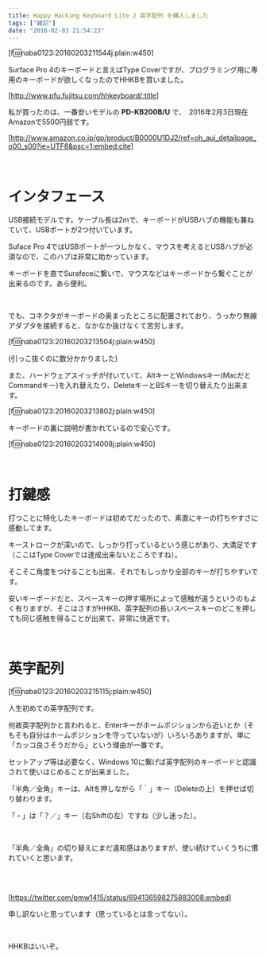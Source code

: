 ```yaml
---
title: Happy Hacking Keyboard Lite 2 英字配列 を購入しました
tags: ["雑記"]
date: "2016-02-03 21:54:23"
---
```


[f:id:naba0123:20160203211544j:plain:w450]


Surface Pro 4のキーボードと言えばType Coverですが、プログラミング用に専用のキーボードが欲しくなったのでHHKBを買いました。

[http://www.pfu.fujitsu.com/hhkeyboard/:title]

私が買ったのは、一番安いモデルの **PD-KB200B/U** で、　2016年2月3日現在Amazonで5500円弱です。

[http://www.amazon.co.jp/gp/product/B0000U1DJ2/ref=oh_aui_detailpage_o00_s00?ie=UTF8&psc=1:embed:cite]

<!-- more -->

<br>

# インタフェース

USB接続モデルです。ケーブル長は2mで、キーボードがUSBハブの機能も兼ねていて、USBポートが2つ付いています。

Suface Pro 4ではUSBポートが一つしかなく、マウスを考えるとUSBハブが必須なので、このハブは非常に助かっています。

キーボードを直でSurafeceに繋いで、マウスなどはキーボードから繋ぐことが出来るのです。あら便利。

<br>

でも、コネクタがキーボードの奥まったところに配置されており、うっかり無線アダプタを接続すると、なかなか抜けなくて苦労します。

[f:id:naba0123:20160203213504j:plain:w450]

(引っこ抜くのに数分かかりました)

また、ハードウェアスイッチが付いていて、AltキーとWindowsキー(MacだとCommandキー)を入れ替えたり、DeleteキーとBSキーを切り替えたり出来ます。

[f:id:naba0123:20160203213802j:plain:w450]

キーボードの裏に説明が書かれているので安心です。

[f:id:naba0123:20160203214008j:plain:w450]

<br>

# 打鍵感

打つことに特化したキーボードは初めてだったので、素直にキーの打ちやすさに感動してます。  

キーストロークが深いので、しっかり打っているという感じがあり、大満足です（ここはType Coverでは達成出来ないところですね）。

そこそこ角度をつけることも出来、それでもしっかり全部のキーが打ちやすいです。

安いキーボードだと、スペースキーの押す場所によって感触が違うというのもよく有りますが、そこはさすがHHKB、英字配列の長いスペースキーのどこを押しても同じ感触を得ることが出来て、非常に快適です。

<br>

# 英字配列

[f:id:naba0123:20160203215115j:plain:w450]

人生初めての英字配列です。

何故英字配列かと言われると、Enterキーがホームポジションから近いとか（そもそも自分はホームポジションを守っていないが）いろいろありますが、単に「カッコ良さそうだから」という理由が一番です。

セットアップ等は必要なく、Windows 10に繋げば英字配列のキーボードと認識されて使いはじめることが出来ました。

「半角／全角」キーは、Altを押しながら「｀」キー（Deleteの上）を押せば切り替わります。

「・」は「？／」キー（右Shiftの左）ですね（少し迷った）。

<br>

「半角／全角」の切り替えにまだ違和感はありますが、使い続けていくうちに慣れていくと思います。

<br>

<br>

[https://twitter.com/pmw1415/status/694136598275883008:embed]

申し訳ないと思っています（思っているとは言ってない）。

<br>

HHKBはいいぞ。

<br>
